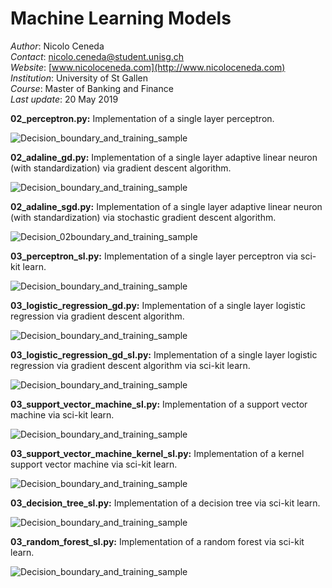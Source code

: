 # Machine Learning Models

*Author*: Nicolo Ceneda \
*Contact*: nicolo.ceneda@student.unisg.ch \
*Website*: [www.nicoloceneda.com](http://www.nicoloceneda.com) \
*Institution*: University of St Gallen \
*Course*: Master of Banking and Finance \
*Last update*: 20 May 2019

**02_perceptron.py:** Implementation of a single layer perceptron.

![Decision_boundary_and_training_sample](https://user-images.githubusercontent.com/47401951/58278438-53741f00-7d9c-11e9-8cfe-85ac8047429d.png)

**02_adaline_gd.py:** Implementation of a single layer adaptive linear neuron (with standardization) via gradient descent algorithm.

![Decision_boundary_and_training_sample](https://user-images.githubusercontent.com/47401951/58278465-60910e00-7d9c-11e9-80fe-7ebd10c67735.png)

**02_adaline_sgd.py:** Implementation of a single layer adaptive linear neuron (with standardization) via stochastic gradient descent algorithm.

![Decision_02boundary_and_training_sample](https://user-images.githubusercontent.com/47401951/58278487-6c7cd000-7d9c-11e9-95b9-525be8be917c.png)

**03_perceptron_sl.py:** Implementation of a single layer perceptron via sci-kit learn.

![Decision_boundary_and_training_sample](https://user-images.githubusercontent.com/47401951/58278502-7a325580-7d9c-11e9-824f-47df270c477f.png)

**03_logistic_regression_gd.py:** Implementation of a single layer logistic regression via gradient descent algorithm.

![Decision_boundary_and_training_sample](https://user-images.githubusercontent.com/47401951/58278607-b2399880-7d9c-11e9-9a3c-7c7ba4ad290a.png)

**03_logistic_regression_gd_sl.py:** Implementation of a single layer logistic regression via gradient descent algorithm via sci-kit learn.

![Decision_boundary_and_training_sample](https://user-images.githubusercontent.com/47401951/58313816-ba322080-7e0e-11e9-9ec6-0dd9ff00259a.png)

**03_support_vector_machine_sl.py:** Implementation of a support vector machine via sci-kit learn.

![Decision_boundary_and_training_sample](https://user-images.githubusercontent.com/47401951/58313775-a1296f80-7e0e-11e9-9f4a-a60d5c35c991.png)

**03_support_vector_machine_kernel_sl.py:** Implementation of a kernel support vector machine via sci-kit learn.

![Decision_boundary_and_training_sample](https://user-images.githubusercontent.com/47401951/58313792-ac7c9b00-7e0e-11e9-835c-211358fa3624.png)

**03_decision_tree_sl.py:** Implementation of a decision tree via sci-kit learn.

![Decision_boundary_and_training_sample](https://user-images.githubusercontent.com/47401951/58322686-ff138280-7e21-11e9-97c7-a14e72bd38e1.png)

**03_random_forest_sl.py:** Implementation of a random forest via sci-kit learn.

![Decision_boundary_and_training_sample](https://user-images.githubusercontent.com/47401951/58324771-1bb2b900-7e28-11e9-8216-36db4a8631f9.png)
